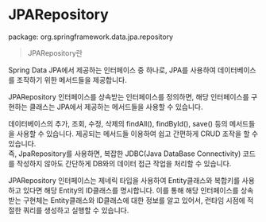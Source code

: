 # JPARepository

package: org.springframework.data.jpa.repository

  

> JPARepository란

Spring Data JPA에서 제공하는 인터페이스 중 하나로, JPA를 사용하여 데이터베이스를 조작하기 위한 메서드들을 제공합니다.

JPARepository 인터페이스를 상속받는 인터페이스를 정의하면, 해당 인터페이스를 구현하는 클래스는 JPA에서 제공하는 메서드들을 사용할 수 있습니다.

데이터베이스의 추가, 조회, 수정, 삭제의 findAll(), findById(), save() 등의 메서드들을 사용할 수 있습니다. 제공되는 메서드들 이용하여 쉽고 간편하게 CRUD 조작을 할 수 있습니다.  
즉, JpaRepository를 사용하면, 복잡한 JDBC(Java DataBase Connectivity) 코드를 작성하지 않아도 간단하게 DB와의 데이터 접근 작업을 처리할 수 있습니다.

JPARepository 인터페이스는 제네릭 타입을 사용하여 Entity클래스와 복합키를 사용하고 있다면 해당 Entity의 ID클래스를 명시합니다. 이를 통해 해당 인터페이스를 상속받는 구현체는 Entity클래스와 ID클래스에 대한 정보를 알고 있어서, 런타임 시점에 적절한 쿼리를 생성하고 실행할 수 있습니다.